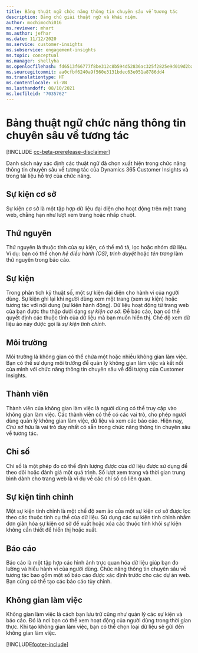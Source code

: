 ```yaml
---
title: Bảng thuật ngữ chức năng thông tin chuyên sâu về tương tác
description: Bảng chú giải thuật ngữ và khái niệm.
author: mochimochi016
ms.reviewer: mhart
ms.author: jefhar
ms.date: 11/12/2020
ms.service: customer-insights
ms.subservice: engagement-insights
ms.topic: conceptual
ms.manager: shellyha
ms.openlocfilehash: fd6513f66777f8be312c8b594d52836ac325f2825e9d019d2ba0f49c587cf8ca
ms.sourcegitcommit: aa0cfbf6240a9f560e3131bdec63e051a8786dd4
ms.translationtype: HT
ms.contentlocale: vi-VN
ms.lasthandoff: 08/10/2021
ms.locfileid: "7035762"
---
```

# <a name="engagement-insights-capability-glossary"></a>Bảng thuật ngữ chức năng thông tin chuyên sâu về tương tác

[!INCLUDE [cc-beta-prerelease-disclaimer](includes/cc-beta-prerelease-disclaimer.md)]

Danh sách này xác định các thuật ngữ đã chọn xuất hiện trong chức năng thông tin chuyên sâu về tương tác của Dynamics 365 Customer Insights và trong tài liệu hỗ trợ của chức năng.

## <a name="base-event"></a>Sự kiện cơ sở

Sự kiện cơ sở là một tập hợp dữ liệu đại diện cho hoạt động trên một trang web, chẳng hạn như lượt xem trang hoặc nhấp chuột. 

## <a name="dimensions"></a>Thứ nguyên

Thứ nguyên là thuộc tính của sự kiện, có thể mô tả, lọc hoặc nhóm dữ liệu. Ví dụ: bạn có thể chọn *hệ điều hành (OS)*, *trình duyệt* hoặc *tên trang* làm thứ nguyên trong báo cáo.

## <a name="event"></a>Sự kiện

Trong phân tích kỹ thuật số, một sự kiện đại diện cho hành vi của người dùng. Sự kiện ghi lại khi người dùng xem một trang (xem sự kiện) hoặc tương tác với nội dung (sự kiện hành động). Dữ liệu hoạt động từ trang web của bạn được thu thập dưới dạng *sự kiện cơ sở*. Để báo cáo, bạn có thể quyết định các thuộc tính của dữ liệu mà bạn muốn hiển thị. Chế độ xem dữ liệu ảo này được gọi là *sự kiện tinh chỉnh*. 

## <a name="environment"></a>Môi trường

 Môi trường là không gian có thể chứa một hoặc nhiều không gian làm việc. Bạn có thể sử dụng môi trường để quản lý không gian làm việc và kết nối của mình với chức năng thông tin chuyên sâu về đối tượng của Customer Insights.

## <a name="member"></a>Thành viên

Thành viên của không gian làm việc là người dùng có thể truy cập vào không gian làm việc. Các thành viên có thể có các vai trò, cho phép người dùng quản lý không gian làm việc, dữ liệu và xem các báo cáo. Hiện nay, *Chủ sở hữu* là vai trò duy nhất có sẵn trong chức năng thông tin chuyên sâu về tương tác.

## <a name="metric"></a>Chỉ số

Chỉ số là một phép đo có thể định lượng được của dữ liệu được sử dụng để theo dõi hoặc đánh giá một quá trình. Số lượt xem trang và thời gian trung bình dành cho trang web là ví dụ về các chỉ số có liên quan.

## <a name="refined-event"></a>Sự kiện tinh chỉnh

Một sự kiện tinh chỉnh là một chế độ xem ảo của một sự kiện cơ sở được lọc theo các thuộc tính cụ thể của dữ liệu. Sử dụng các sự kiện tinh chỉnh nhằm đơn giản hóa sự kiện cơ sở để xuất hoặc xóa các thuộc tính khỏi sự kiện không cần thiết để hiển thị hoặc xuất.

## <a name="report"></a>Báo cáo

Báo cáo là một tập hợp các hình ảnh trực quan hóa dữ liệu giúp bạn đo lường và hiểu hành vi của người dùng. Chức năng thông tin chuyên sâu về tương tác bao gồm một số báo cáo được xác định trước cho các dự án web. Bạn cũng có thể tạo các báo cáo tùy chỉnh. 

## <a name="workspace"></a>Không gian làm việc

Không gian làm việc là cách bạn lưu trữ cũng như quản lý các sự kiện và báo cáo. Đó là nơi bạn có thể xem hoạt động của người dùng trong thời gian thực. Khi tạo không gian làm việc, bạn có thể chọn loại dữ liệu sẽ gửi đến không gian làm việc.


[!INCLUDE[footer-include](../includes/footer-banner.md)]